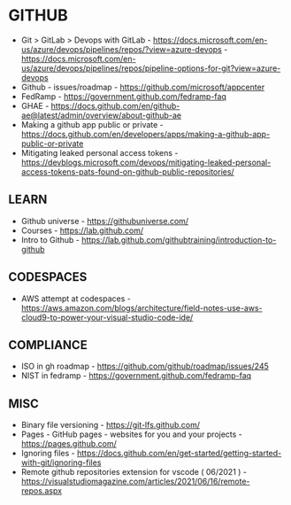# GITHUB

* Git > GitLab > Devops with GitLab - https://docs.microsoft.com/en-us/azure/devops/pipelines/repos/?view=azure-devops - 
https://docs.microsoft.com/en-us/azure/devops/pipelines/repos/pipeline-options-for-git?view=azure-devops
* Github - issues/roadmap - https://github.com/microsoft/appcenter
* FedRamp - https://government.github.com/fedramp-faq
* GHAE - https://docs.github.com/en/github-ae@latest/admin/overview/about-github-ae
* Making a github app public or private - https://docs.github.com/en/developers/apps/making-a-github-app-public-or-private
* Mitigating leaked personal access tokens - https://devblogs.microsoft.com/devops/mitigating-leaked-personal-access-tokens-pats-found-on-github-public-repositories/

## LEARN

* Github universe - https://githubuniverse.com/
* Courses - https://lab.github.com/
* Intro to Github - https://lab.github.com/githubtraining/introduction-to-github 

## CODESPACES

* AWS attempt at codespaces - https://aws.amazon.com/blogs/architecture/field-notes-use-aws-cloud9-to-power-your-visual-studio-code-ide/

## COMPLIANCE

* ISO in gh roadmap - https://github.com/github/roadmap/issues/245
* NIST in fedramp - https://government.github.com/fedramp-faq

## MISC
 
* Binary file versioning - https://git-lfs.github.com/
* Pages - GitHub pages - websites for you and your projects - https://pages.github.com/
* Ignoring files - https://docs.github.com/en/get-started/getting-started-with-git/ignoring-files
* Remote github repositories extension for vscode ( 06/2021 ) - https://visualstudiomagazine.com/articles/2021/06/16/remote-repos.aspx
